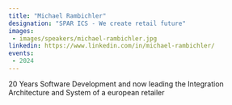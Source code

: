 ```yaml
---
title: "Michael Rambichler"
designation: "SPAR ICS - We create retail future"
images:
 - images/speakers/michael-rambichler.jpg
linkedin: https://www.linkedin.com/in/michael-rambichler/
events:
 - 2024
---
```


20 Years Software Development and now leading the Integration Architecture and System of a european retailer